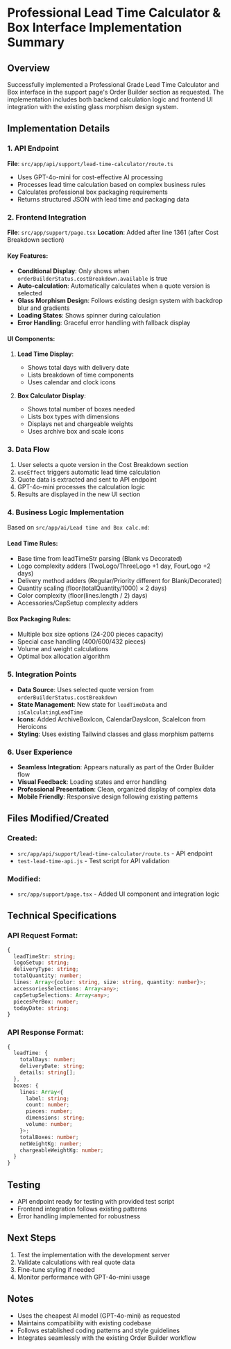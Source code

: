 # Professional Lead Time Calculator & Box Interface Implementation Summary

## Overview
Successfully implemented a Professional Grade Lead Time Calculator and Box interface in the support page's Order Builder section as requested. The implementation includes both backend calculation logic and frontend UI integration with the existing glass morphism design system.

## Implementation Details

### 1. API Endpoint
**File**: `src/app/api/support/lead-time-calculator/route.ts`
- Uses GPT-4o-mini for cost-effective AI processing
- Processes lead time calculation based on complex business rules
- Calculates professional box packaging requirements
- Returns structured JSON with lead time and packaging data

### 2. Frontend Integration
**File**: `src/app/support/page.tsx`
**Location**: Added after line 1361 (after Cost Breakdown section)

#### Key Features:
- **Conditional Display**: Only shows when `orderBuilderStatus.costBreakdown.available` is true
- **Auto-calculation**: Automatically calculates when a quote version is selected
- **Glass Morphism Design**: Follows existing design system with backdrop blur and gradients
- **Loading States**: Shows spinner during calculation
- **Error Handling**: Graceful error handling with fallback display

#### UI Components:
1. **Lead Time Display**:
   - Shows total days with delivery date
   - Lists breakdown of time components
   - Uses calendar and clock icons

2. **Box Calculator Display**:
   - Shows total number of boxes needed
   - Lists box types with dimensions
   - Displays net and chargeable weights
   - Uses archive box and scale icons

### 3. Data Flow
1. User selects a quote version in the Cost Breakdown section
2. `useEffect` triggers automatic lead time calculation
3. Quote data is extracted and sent to API endpoint
4. GPT-4o-mini processes the calculation logic
5. Results are displayed in the new UI section

### 4. Business Logic Implementation
Based on `src/app/ai/Lead time and Box calc.md`:

#### Lead Time Rules:
- Base time from leadTimeStr parsing (Blank vs Decorated)
- Logo complexity adders (TwoLogo/ThreeLogo +1 day, FourLogo +2 days)
- Delivery method adders (Regular/Priority different for Blank/Decorated)
- Quantity scaling (floor(totalQuantity/1000) × 2 days)
- Color complexity (floor(lines.length / 2) days)
- Accessories/CapSetup complexity adders

#### Box Packaging Rules:
- Multiple box size options (24-200 pieces capacity)
- Special case handling (400/600/432 pieces)
- Volume and weight calculations
- Optimal box allocation algorithm

### 5. Integration Points
- **Data Source**: Uses selected quote version from `orderBuilderStatus.costBreakdown`
- **State Management**: New state for `leadTimeData` and `isCalculatingLeadTime`
- **Icons**: Added ArchiveBoxIcon, CalendarDaysIcon, ScaleIcon from Heroicons
- **Styling**: Uses existing Tailwind classes and glass morphism patterns

### 6. User Experience
- **Seamless Integration**: Appears naturally as part of the Order Builder flow
- **Visual Feedback**: Loading states and error handling
- **Professional Presentation**: Clean, organized display of complex data
- **Mobile Friendly**: Responsive design following existing patterns

## Files Modified/Created

### Created:
- `src/app/api/support/lead-time-calculator/route.ts` - API endpoint
- `test-lead-time-api.js` - Test script for API validation

### Modified:
- `src/app/support/page.tsx` - Added UI component and integration logic

## Technical Specifications

### API Request Format:
```typescript
{
  leadTimeStr: string;
  logoSetup: string;
  deliveryType: string;
  totalQuantity: number;
  lines: Array<{color: string, size: string, quantity: number}>;
  accessoriesSelections: Array<any>;
  capSetupSelections: Array<any>;
  piecesPerBox: number;
  todayDate: string;
}
```

### API Response Format:
```typescript
{
  leadTime: {
    totalDays: number;
    deliveryDate: string;
    details: string[];
  },
  boxes: {
    lines: Array<{
      label: string;
      count: number;
      pieces: number;
      dimensions: string;
      volume: number;
    }>;
    totalBoxes: number;
    netWeightKg: number;
    chargeableWeightKg: number;
  }
}
```

## Testing
- API endpoint ready for testing with provided test script
- Frontend integration follows existing patterns
- Error handling implemented for robustness

## Next Steps
1. Test the implementation with the development server
2. Validate calculations with real quote data
3. Fine-tune styling if needed
4. Monitor performance with GPT-4o-mini usage

## Notes
- Uses the cheapest AI model (GPT-4o-mini) as requested
- Maintains compatibility with existing codebase
- Follows established coding patterns and style guidelines
- Integrates seamlessly with the existing Order Builder workflow